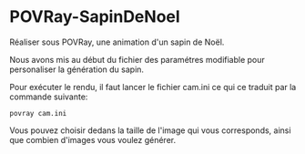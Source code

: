 # POVRay-SapinDeNoel
Réaliser sous POVRay, une animation d'un sapin de Noël.

Nous avons mis au début du fichier des paramétres modifiable pour personaliser la génération du sapin.

Pour exécuter le rendu, il faut lancer le fichier cam.ini ce qui ce traduit par la commande suivante:       
```
povray cam.ini
```

Vous pouvez choisir dedans la taille de l'image qui vous corresponds, ainsi que combien d'images vous voulez générer.
